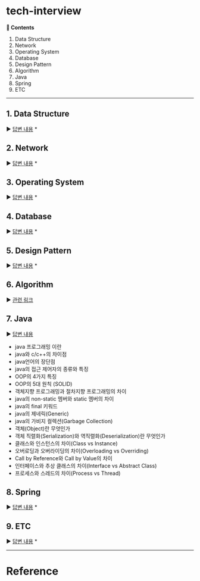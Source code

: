 # tech-interview

**:book: Contents**
1. Data Structure
2. Network
3. Operating System
4. Database
5. Design Pattern
6. Algorithm
7. Java
8. Spring
9. ETC

---

## 1. Data Structure
:arrow_forward: [답변 내용](/contents/datastructure.md)
*

## 2. Network
:arrow_forward: [답변 내용](/contents/network.md)
*

## 3. Operating System
:arrow_forward: [답변 내용](/contents/os.md)
*

## 4. Database
:arrow_forward: [답변 내용](/contents/db.md)
*

## 5. Design Pattern
:arrow_forward: [답변 내용](/contents/designpattern.md)
*

## 6. Algorithm
:arrow_forward: [관련 링크](https://github.com/Do-Hee/algorithm-study)

## 7. Java
:arrow_forward: [답변 내용](/contents/java.md)
* java 프로그래밍 이란
* java와 c/c++의 차이점
* java언어의 장단점
* java의 접근 제어자의 종류와 특징
* OOP의 4가지 특징
* OOP의 5대 원칙 (SOLID)
* 객체지향 프로그래밍과 절차지향 프로그래밍의 차이
* java의 non-static 멤버와 static 멤버의 차이
* java의 final 키워드
* java의 제네릭(Generic)
* java의 가비지 컬렉션(Garbage Collection)
* 객체(Object)란 무엇인가
* 객체 직렬화(Serialization)와 역직렬화(Deserialization)란 무엇인가
* 클래스와 인스턴스의 차이(Class vs Instance)
* 오버로딩과 오버라이딩의 차이(Overloading vs Overriding)
* Call by Reference와 Call by Value의 차이
* 인터페이스와 추상 클래스의 차이(Interface vs Abstract Class)
* 프로세스와 스레드의 차이(Process vs Thread)

## 8. Spring
:arrow_forward: [답변 내용](/contents/spring.md)
*

## 9. ETC
:arrow_forward: [답변 내용](/contents/etc.md)
*

---

# Reference
<!-- * -->

